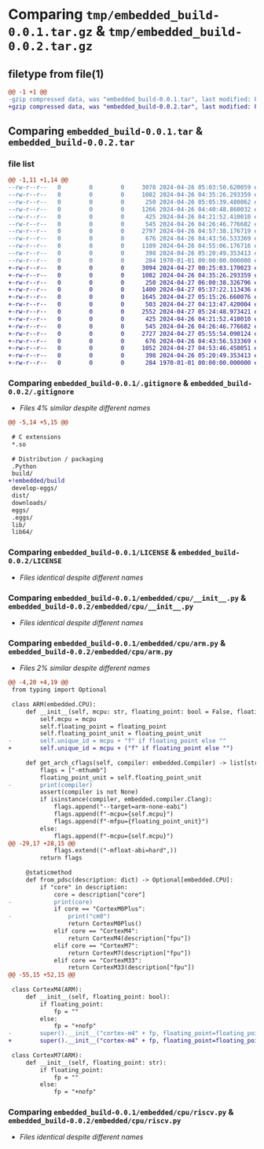 # Comparing `tmp/embedded_build-0.0.1.tar.gz` & `tmp/embedded_build-0.0.2.tar.gz`

## filetype from file(1)

```diff
@@ -1 +1 @@
-gzip compressed data, was "embedded_build-0.0.1.tar", last modified: Fri Jan  1 00:00:00 2016, max compression
+gzip compressed data, was "embedded_build-0.0.2.tar", last modified: Fri Jan  1 00:00:00 2016, max compression
```

## Comparing `embedded_build-0.0.1.tar` & `embedded_build-0.0.2.tar`

### file list

```diff
@@ -1,11 +1,14 @@
--rw-r--r--   0        0        0     3078 2024-04-26 05:03:50.620059 embedded_build-0.0.1/.gitignore
--rw-r--r--   0        0        0     1082 2024-04-26 04:35:26.293359 embedded_build-0.0.1/LICENSE
--rw-r--r--   0        0        0      250 2024-04-26 05:05:39.480062 embedded_build-0.0.1/embedded/__init__.py
--rw-r--r--   0        0        0     1266 2024-04-26 04:40:48.860032 embedded_build-0.0.1/embedded/cli.py
--rw-r--r--   0        0        0      425 2024-04-26 04:21:52.410010 embedded_build-0.0.1/embedded/compiler.py
--rw-r--r--   0        0        0      545 2024-04-26 04:26:46.776682 embedded_build-0.0.1/embedded/cpu/__init__.py
--rw-r--r--   0        0        0     2797 2024-04-26 04:57:38.176719 embedded_build-0.0.1/embedded/cpu/arm.py
--rw-r--r--   0        0        0      676 2024-04-26 04:43:56.533369 embedded_build-0.0.1/embedded/cpu/riscv.py
--rw-r--r--   0        0        0     1109 2024-04-26 04:55:06.176716 embedded_build-0.0.1/embedded/microcontroller/__init__.py
--rw-r--r--   0        0        0      398 2024-04-26 05:20:49.353413 embedded_build-0.0.1/pyproject.toml
--rw-r--r--   0        0        0      284 1970-01-01 00:00:00.000000 embedded_build-0.0.1/PKG-INFO
+-rw-r--r--   0        0        0     3094 2024-04-27 00:25:03.170023 embedded_build-0.0.2/.gitignore
+-rw-r--r--   0        0        0     1082 2024-04-26 04:35:26.293359 embedded_build-0.0.2/LICENSE
+-rw-r--r--   0        0        0      250 2024-04-27 06:00:38.326796 embedded_build-0.0.2/embedded/__init__.py
+-rw-r--r--   0        0        0     1400 2024-04-27 05:37:22.113436 embedded_build-0.0.2/embedded/build/__init__.py
+-rw-r--r--   0        0        0     1645 2024-04-27 05:15:26.660076 embedded_build-0.0.2/embedded/build/meson.py
+-rw-r--r--   0        0        0      503 2024-04-27 04:13:47.420004 embedded_build-0.0.2/embedded/build/ninja.py
+-rw-r--r--   0        0        0     2552 2024-04-27 05:24:48.973421 embedded_build-0.0.2/embedded/cli.py
+-rw-r--r--   0        0        0      425 2024-04-26 04:21:52.410010 embedded_build-0.0.2/embedded/compiler.py
+-rw-r--r--   0        0        0      545 2024-04-26 04:26:46.776682 embedded_build-0.0.2/embedded/cpu/__init__.py
+-rw-r--r--   0        0        0     2727 2024-04-27 05:55:54.090124 embedded_build-0.0.2/embedded/cpu/arm.py
+-rw-r--r--   0        0        0      676 2024-04-26 04:43:56.533369 embedded_build-0.0.2/embedded/cpu/riscv.py
+-rw-r--r--   0        0        0     1052 2024-04-27 04:53:46.450051 embedded_build-0.0.2/embedded/microcontroller/__init__.py
+-rw-r--r--   0        0        0      398 2024-04-26 05:20:49.353413 embedded_build-0.0.2/pyproject.toml
+-rw-r--r--   0        0        0      284 1970-01-01 00:00:00.000000 embedded_build-0.0.2/PKG-INFO
```

### Comparing `embedded_build-0.0.1/.gitignore` & `embedded_build-0.0.2/.gitignore`

 * *Files 4% similar despite different names*

```diff
@@ -5,14 +5,15 @@
 
 # C extensions
 *.so
 
 # Distribution / packaging
 .Python
 build/
+!embedded/build
 develop-eggs/
 dist/
 downloads/
 eggs/
 .eggs/
 lib/
 lib64/
```

### Comparing `embedded_build-0.0.1/LICENSE` & `embedded_build-0.0.2/LICENSE`

 * *Files identical despite different names*

### Comparing `embedded_build-0.0.1/embedded/cpu/__init__.py` & `embedded_build-0.0.2/embedded/cpu/__init__.py`

 * *Files identical despite different names*

### Comparing `embedded_build-0.0.1/embedded/cpu/arm.py` & `embedded_build-0.0.2/embedded/cpu/arm.py`

 * *Files 2% similar despite different names*

```diff
@@ -4,20 +4,19 @@
 from typing import Optional
 
 class ARM(embedded.CPU):
     def __init__(self, mcpu: str, floating_point: bool = False, floating_point_unit: str = None):
         self.mcpu = mcpu
         self.floating_point = floating_point
         self.floating_point_unit = floating_point_unit
-        self.unique_id = mcpu + "f" if floating_point else ""
+        self.unique_id = mcpu + ("f" if floating_point else "")
 
     def get_arch_cflags(self, compiler: embedded.Compiler) -> list[str]:
         flags = ["-mthumb"]
         floating_point_unit = self.floating_point_unit
-        print(compiler)
         assert(compiler is not None)
         if isinstance(compiler, embedded.compiler.Clang):
             flags.append("--target=arm-none-eabi")
             flags.append(f"-mcpu={self.mcpu}")
             flags.append(f"-mfpu={floating_point_unit}")
         else:
             flags.append(f"-mcpu={self.mcpu}")
@@ -29,17 +28,15 @@
             flags.extend(("-mfloat-abi=hard",))
         return flags
 
     @staticmethod
     def from_pdsc(description: dict) -> Optional[embedded.CPU]:
         if "core" in description:
             core = description["core"]
-            print(core)
             if core == "CortexM0Plus":
-                print("cm0")
                 return CortexM0Plus()
             elif core == "CortexM4":
                 return CortexM4(description["fpu"])
             elif core == "CortexM7":
                 return CortexM7(description["fpu"])
             elif core == "CortexM33":
                 return CortexM33(description["fpu"])
@@ -55,15 +52,15 @@
 
 class CortexM4(ARM):
     def __init__(self, floating_point: bool):
         if floating_point:
             fp = ""
         else:
             fp = "+nofp"
-        super().__init__("cortex-m4" + fp, floating_point=floating_point, floating_point_unit="vfp4sp")
+        super().__init__("cortex-m4" + fp, floating_point=floating_point, floating_point_unit="fpv4-sp-d16")
 
 class CortexM7(ARM):
     def __init__(self, floating_point: str):
         if floating_point:
             fp = ""
         else:
             fp = "+nofp"
```

### Comparing `embedded_build-0.0.1/embedded/cpu/riscv.py` & `embedded_build-0.0.2/embedded/cpu/riscv.py`

 * *Files identical despite different names*

